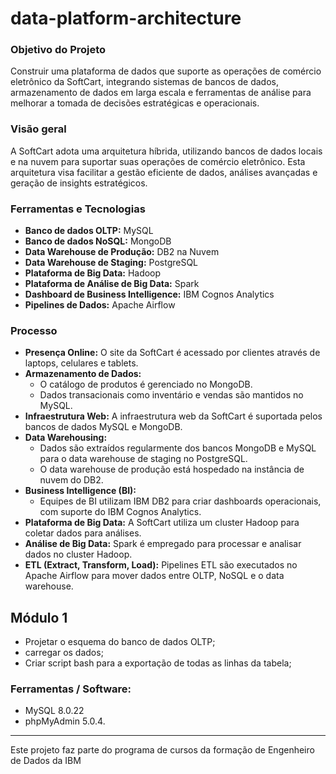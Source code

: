 # data-platform-architecture

### Objetivo do Projeto
Construir uma plataforma de dados que suporte as operações de comércio eletrônico da SoftCart, integrando sistemas de bancos de dados, armazenamento de dados em larga escala e ferramentas de análise para melhorar a tomada de decisões estratégicas e operacionais.

### Visão geral
A SoftCart adota uma arquitetura híbrida, utilizando bancos de dados locais e na nuvem para suportar suas operações de comércio eletrônico. Esta arquitetura visa facilitar a gestão eficiente de dados, análises avançadas e geração de insights estratégicos.

### Ferramentas e Tecnologias

- **Banco de dados OLTP:** MySQL
- **Banco de dados NoSQL:** MongoDB
- **Data Warehouse de Produção:** DB2 na Nuvem
- **Data Warehouse de Staging:** PostgreSQL
- **Plataforma de Big Data:** Hadoop
- **Plataforma de Análise de Big Data:** Spark
- **Dashboard de Business Intelligence:** IBM Cognos Analytics
- **Pipelines de Dados:** Apache Airflow

### Processo

- **Presença Online:** O site da SoftCart é acessado por clientes através de laptops, celulares e tablets.
- **Armazenamento de Dados:** 
  - O catálogo de produtos é gerenciado no MongoDB.
  - Dados transacionais como inventário e vendas são mantidos no MySQL.
- **Infraestrutura Web:** A infraestrutura web da SoftCart é suportada pelos bancos de dados MySQL e MongoDB.
- **Data Warehousing:**
  - Dados são extraídos regularmente dos bancos MongoDB e MySQL para o data warehouse de staging no PostgreSQL.
  - O data warehouse de produção está hospedado na instância de nuvem do DB2.
- **Business Intelligence (BI):** 
  - Equipes de BI utilizam IBM DB2 para criar dashboards operacionais, com suporte do IBM Cognos Analytics.
- **Plataforma de Big Data:** A SoftCart utiliza um cluster Hadoop para coletar dados para análises.
- **Análise de Big Data:** Spark é empregado para processar e analisar dados no cluster Hadoop.
- **ETL (Extract, Transform, Load):** Pipelines ETL são executados no Apache Airflow para mover dados entre OLTP, NoSQL e o data warehouse.

## Módulo 1
- Projetar o esquema do banco de dados OLTP; 
- carregar os dados; 
- Criar script bash para a exportação de todas as linhas da tabela;

### Ferramentas / Software:
- MySQL 8.0.22
- phpMyAdmin 5.0.4.
***
  Este projeto faz parte do programa de cursos da formação de Engenheiro de Dados da IBM
